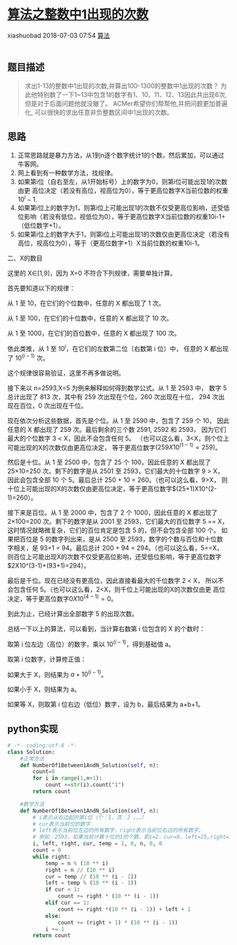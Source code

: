 <div class="blog-article">
    <h1><a href="p.html?p=算法/算法之整数中1出现的次数" class="title">算法之整数中1出现的次数</a></h1>
    <span class="author">xiashuobad</span>
    <span class="time">2018-07-03 07:54</span>
    <span><a href="tags.html?t=算法" class="tag">算法</a></span>
    </div>
<br/>

## 题目描述 ##
> 求出1-13的整数中1出现的次数,并算出100-1300的整数中1出现的次数？
为此他特别数了一下1~13中包含1的数字有1、10、11、12、13因此共出现6次,
>但是对于后面问题他就没辙了。 ACMer希望你们帮帮他,并把问题更加普遍化,
>可以很快的求出任意非负整数区间中1出现的次数。
## 思路 ##
1. 正常思路就是暴力方法，从1到n逐个数字统计1的个数，然后累加，可以通过牛客网。
2. 网上看到有一种数学方法，找规律。
3. 如果第i位（自右至左，从1开始标号）上的数字为0，则第i位可能出现1的次数由更
高位决定（若没有高位，视高位为0），等于更高位数字X当前位数的权重$10^i-1$.
4. 如果第i位上的数字为1，则第i位上可能出现1的次数不仅受更高位影响，还受低位影响（若没有低位，视低位为0），等于更高位数字X当前位数的权重10i-1+（低位数字+1）。
5. 如果第i位上的数字大于1，则第i位上可能出现1的次数仅由更高位决定（若没有高位，视高位为0），等于（更高位数字+1）X当前位数的权重10i-1。

二、X的数目

这里的 X∈[1,9]，因为 X=0 不符合下列规律，需要单独计算。

首先要知道以下的规律：

从 1 至 10，在它们的个位数中，任意的 X 都出现了 1 次。

从 1 至 100，在它们的十位数中，任意的 X 都出现了 10 次。

从 1 至 1000，在它们的百位数中，任意的 X 都出现了 100 次。

依此类推，从 1 至 $10^i$，在它们的左数第二位（右数第 i 位）中，
任意的 X 都出现了 $10^(i−1)$ 次。

这个规律很容易验证，这里不再多做说明。

接下来以 n=2593,X=5 为例来解释如何得到数学公式。从 1 至 2593 中，
数字 5 总计出现了 813 次，其中有 259 次出现在个位，260 次出现在十位，
294 次出现在百位，0 次出现在千位。

现在依次分析这些数据，首先是个位。从 1 至 2590 中，包含了 259 个 10，
因此任意的 X 都出现了 259 次。最后剩余的三个数 2591, 2592 和 2593，
因为它们最大的个位数字 3 < X，因此不会包含任何 5。
（也可以这么看，3<X，则个位上可能出现的X的次数仅由更高位决定，
等于更高位数字$(259X10^(1-1)=259)$。

然后是十位。从 1 至 2500 中，包含了 25 个 100，因此任意的 X 都出现了 
25×10=250 次。剩下的数字是从 2501 至 2593，它们最大的十位数字 9 > X，
因此会包含全部 10 个 5。最后总计 250 + 10 = 260。（也可以这么看，9>X，
则十位上可能出现的X的次数仅由更高位决定，等于更高位数字$(25+1)X10^(2-1)=260）。

接下来是百位。从 1 至 2000 中，包含了 2 个 1000，因此任意的 X 都出现了 
2×100=200 次。剩下的数字是从 2001 至 2593，它们最大的百位数字 5 == X，
这时情况就略微复杂，它们的百位肯定是包含 5 的，但不会包含全部 100 个。
如果把百位是 5 的数字列出来，是从 2500 至 2593，数字的个数与百位和十位数
字相关，是 93+1 = 94。最后总计 200 + 94 = 294。（也可以这么看，5==X，
则百位上可能出现X的次数不仅受更高位影响，还受低位影响，等于更高位数字
$2X10^(3-1)+(93+1)=294）。

最后是千位。现在已经没有更高位，因此直接看最大的千位数字 2 < X，
所以不会包含任何 5。（也可以这么看，2<X，则千位上可能出现的X的次数仅由更
高位决定，等于更高位数字$0X10^(4-1)=0$。

到此为止，已经计算出全部数字 5 的出现次数。

总结一下以上的算法，可以看到，当计算右数第 i 位包含的 X 的个数时：

取第 i 位左边（高位）的数字，乘以 $10^(i−1)$，得到基础值 a。

取第 i 位数字，计算修正值：

如果大于 X，则结果为 $a+10^(i−1)$。

如果小于 X，则结果为 a。

如果等 X，则取第 i 位右边（低位）数字，设为 b，最后结果为 a+b+1。
## python实现 ##
```python
# -*- coding:utf-8 -*-
class Solution:
    #正常方法
    def NumberOf1Between1AndN_Solution(self, n):
        count=0
        for i in range(1,n+1):
            count +=str(i).count("1")
        return count

    #数学方法
    def NumberOf1Between1AndN_Solution(self, n):
        # i表示从右边起的第i位（个：1，百：2 。。。）
        # cur表示当前位的数字
        # left表示当前位左边的所有数字，right表示当前位右边的所有数字。
        # 例如：2593，如果当前计算十位的1的个数，即i=2，cur=9，left=25,right=3
        i, left, right, cur, temp = 1, 0, n, 0, 0
        count = 0
        while right:
            temp = n % (10 ** i)
            right = n // (10 ** i)
            cur = temp // (10 ** (i - 1))
            left = temp % (10 ** (i - 1))
            if cur < 1:
                count += right * (10 ** (i - 1))
            elif cur == 1:
                count += right *(10 ** (i - 1)) + left + 1
            else:
                count += (right + 1) * (10 ** (i - 1))
            i += 1
        return count
```